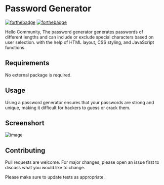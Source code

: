 # Password Generator

[![forthebadge](https://forthebadge.com/images/badges/built-with-love.svg)](https://forthebadge.com)
[![forthebadge](https://forthebadge.com/images/badges/made-with-javascript.svg)](https://forthebadge.com)



Hello Community,
The password generator generates passwords of different lengths and can include or
 exclude special characters based on user selection. 
  with the help of HTML layout, CSS styling, and JavaScript functions.

## Requirements

No external package is required.

## Usage

Using a password generator ensures that your passwords are strong and unique, making it difficult for hackers to guess or crack them. 


## Screenshort

![image](https://github.com/xlo-u/javascript-mini-projects/assets/67045160/e137a72a-27eb-469b-98f7-1a7ed259bdb3)


## Contributing

Pull requests are welcome. For major changes, please open an issue first to discuss what you would like to change.

Please make sure to update tests as appropriate.
